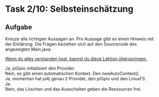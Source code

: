 # Task 2/10: Selbsteinschätzung

## Aufgabe
Kreuze alle richtigen Aussagen an.
Pro Aussage gibt es einen Hinweis mit der Erklärung.
Die Fragen beziehen sich auf den Sourcecode des angezeigten Main.java.

[Wenn du alles verstanden hast, kannst du diese Lektion überspringen.](course://Tutorial/Setup/Übersicht/src/Main.java) <!-- todo: richtige Lektion -->

<div class="hint">
Ja, piGpio initialisiert den Provider.
</div>
<div class="hint">
Nein, es gibt einen automatischen Kontext. Den newAutoContext().
</div>
<div class="hint">
Ja, momentan hat pi4j genau 2 Provider, den piGpio und den LinuxFS.
</div>
<div class="hint">
Ja.
</div>
<div class="hint">
Nein, das Löschen und das Ausschalten geben die Ressourcen frei.
</div>
